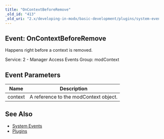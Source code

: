 ```yaml
---
title: "OnContextBeforeRemove"
_old_id: "413"
_old_uri: "2.x/developing-in-modx/basic-development/plugins/system-events/oncontextbeforeremove"
---
```


## Event: OnContextBeforeRemove

Happens right before a context is removed.

Service: 2 - Manager Access Events 
Group: modContext

## Event Parameters

| Name    | Description                           |
| ------- | ------------------------------------- |
| context | A reference to the modContext object. |

## See Also

- [System Events](extending-modx/plugins/system-events "System Events")
- [Plugins](extending-modx/plugins "Plugins")